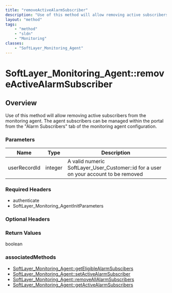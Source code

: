```yaml
---
title: "removeActiveAlarmSubscriber"
description: "Use of this method will allow removing active subscribers from the monitoring agent. The agent subscribers can be manage... "
layout: "method"
tags:
    - "method"
    - "sldn"
    - "Monitoring"
classes:
    - "SoftLayer_Monitoring_Agent"
---
```

# SoftLayer_Monitoring_Agent::removeActiveAlarmSubscriber
## Overview 
Use of this method will allow removing active subscribers from the monitoring agent. The agent subscribers can be managed within the portal from the "Alarm Subscribers" tab of the monitoring agent configuration. 

### Parameters 
|Name | Type | Description |
| --- | --- | --- |
|userRecordId| integer| A valid numeric SoftLayer_User_Customer::id for a user on your account to be removed|


### Required Headers
* authenticate
* SoftLayer_Monitoring_AgentInitParameters

### Optional Headers

### Return Values
boolean


### associatedMethods

*  [SoftLayer_Monitoring_Agent::getEligibleAlarmSubscibers](/reference/services/SoftLayer_Monitoring_Agent/getEligibleAlarmSubscibers )
*  [SoftLayer_Monitoring_Agent::setActiveAlarmSubscriber](/reference/services/SoftLayer_Monitoring_Agent/setActiveAlarmSubscriber )
*  [SoftLayer_Monitoring_Agent::removeAllAlarmSubscribers](/reference/services/SoftLayer_Monitoring_Agent/removeAllAlarmSubscribers )
*  [SoftLayer_Monitoring_Agent::getActiveAlarmSubscribers](/reference/services/SoftLayer_Monitoring_Agent/getActiveAlarmSubscribers )

